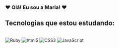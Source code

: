 ### ❤️ Olá! Eu sou a Maria! ❤️ 

## Tecnologias que estou estudando:
<div style="display: inline-block"><br>
    <img alt="Ruby" src="https://img.shields.io/badge/Ruby-CC342D?style=for-the-badge&logo=ruby&logoColor=white">
    <img alt="html5" src="https://img.shields.io/badge/HTML5-E34F26?style=for-the-badge&logo=html5&logoColor=white">
    <img alt="CSS3" src="https://img.shields.io/badge/CSS3-1572B6?style=for-the-badge&logo=css3&logoColor=white">
    <img alt="JavaScript" src="https://img.shields.io/badge/JavaScript-F7DF1E?style=for-the-badge&logo=javascript&logoColor=black">
</div>
